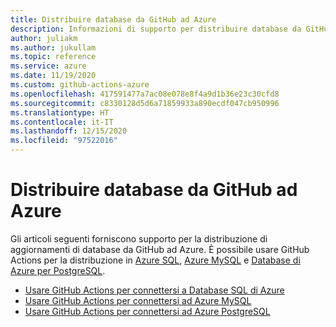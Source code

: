 ```yaml
---
title: Distribuire database da GitHub ad Azure
description: Informazioni di supporto per distribuire database da GitHub ad Azure
author: juliakm
ms.author: jukullam
ms.topic: reference
ms.service: azure
ms.date: 11/19/2020
ms.custom: github-actions-azure
ms.openlocfilehash: 417591477a7ac08e078e8f4a9d1b36e23c30cfd8
ms.sourcegitcommit: c8330128d5d6a71859933a890ecdf047cb950996
ms.translationtype: HT
ms.contentlocale: it-IT
ms.lasthandoff: 12/15/2020
ms.locfileid: "97522016"
---
```

# <a name="deploy-databases-from-github-to-azure"></a>Distribuire database da GitHub ad Azure

Gli articoli seguenti forniscono supporto per la distribuzione di aggiornamenti di database da GitHub ad Azure. È possibile usare GitHub Actions per la distribuzione in [Azure SQL](/azure/azure-sql/), [Azure MySQL](/azure/mysql/) e [Database di Azure per PostgreSQL](/azure/postgresql/).

- [Usare GitHub Actions per connettersi a Database SQL di Azure](/azure/azure-sql/database/connect-github-actions-sql-db)
- [Usare GitHub Actions per connettersi ad Azure MySQL](/azure/mysql/quickstart-mysql-github-actions)
- [Usare GitHub Actions per connettersi ad Azure PostgreSQL](/azure/postgresql/how-to-deploy-github-action)

